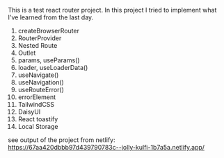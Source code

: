 This is a test react router project.
In this project I tried to implement what I've learned from the last day.
1. createBrowserRouter
2. RouterProvider
3. Nested Route
4. Outlet
5. params, useParams()
6. loader, useLoaderData()
7. useNavigate()
8. useNavigation()
9. useRouteError()
10. errorElement
11. TailwindCSS
12. DaisyUI
13. React toastify
14. Local Storage

see output of the project from netlify: https://67aa420dbbb97d439790783c--jolly-kulfi-1b7a5a.netlify.app/
